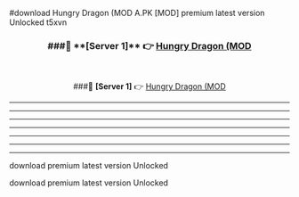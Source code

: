 #download Hungry Dragon (MOD A.PK [MOD] premium latest version Unlocked t5xvn 



<div align="center">
<h3>###🔹 **[Server 1]** 👉 <a href="https://download1apk.web.app/">Hungry Dragon (MOD</a></h3><br>


###🔹 **[Server 1]** 👉 <a href="https://download1apk.web.app/">Hungry Dragon (MOD</a></h3>
</div>



----------------------------------------------------------

----------------------------------------------------------

----------------------------------------------------------

----------------------------------------------------------

----------------------------------------------------------

----------------------------------------------------------

----------------------------------------------------------

download premium latest version Unlocked

download premium latest version Unlocked
